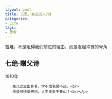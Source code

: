 ```yaml
---
layout: post
title: 沉思，豪迈进入7月
categories:
- Life
tags:
- 思考
---
```


苦难，不是阻碍我们前进的理由，而是发起冲锋的号角


## 七绝·赠父诗

1910年

    　　孩儿立志出乡关，学不成名誓不还。<br>
    　　埋骨何须桑梓地，人生无处不青山！<br></p>